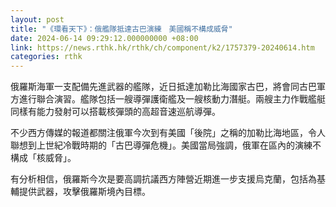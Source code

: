 ```yaml
---
layout: post
title: "《環看天下》：俄艦隊抵達古巴演練　美國稱不構成威脅"
date: 2024-06-14 09:29:12.000000000 +08:00
link: https://news.rthk.hk/rthk/ch/component/k2/1757379-20240614.htm
categories: rthk
---
```


俄羅斯海軍一支配備先進武器的艦隊，近日抵達加勒比海國家古巴，將會同古巴軍方進行聯合演習。艦隊包括一艘導彈護衛艦及一艘核動力潛艇。兩艘主力作戰艦艇同樣有能力發射可以搭載核彈頭的高超音速巡航導彈。

不少西方傳媒的報道都關注俄軍今次到有美國「後院」之稱的加勒比海地區，令人聯想到上世紀冷戰時期的「古巴導彈危機」。美國當局強調，俄軍在區內的演練不構成「核威脅」。

有分析相信，俄羅斯今次是要高調抗議西方陣營近期進一步支援烏克蘭，包括為基輔提供武器，攻擊俄羅斯境內目標。
